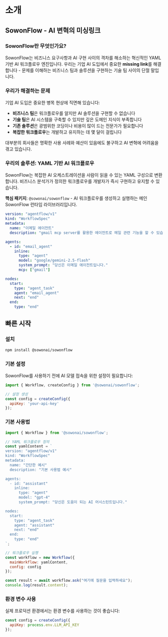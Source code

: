 # 소개

## SowonFlow - AI 변혁의 미싱링크

### SowonFlow란 무엇인가요?

SowonFlow는 비즈니스 요구사항과 AI 구현 사이의 격차를 해소하는 혁신적인 YAML 기반 AI 워크플로우 엔진입니다. 우리는 기업 AI 도입에서 중요한 **missing link**를 해결합니다 - 문제를 이해하는 비즈니스 팀과 솔루션을 구현하는 기술 팀 사이의 단절 말입니다.

### 우리가 해결하는 문제

기업 AI 도입은 중요한 병목 현상에 직면해 있습니다:

* **비즈니스 팀**은 워크플로우를 알지만 AI 솔루션을 구현할 수 없습니다
* **기술 팀**은 AI 시스템을 구축할 수 있지만 깊은 도메인 지식이 부족합니다
* **기존 솔루션**은 광범위한 코딩이나 비용이 많이 드는 전문가가 필요합니다
* **복잡한 워크플로우**는 개발하고 유지하는 데 몇 달이 걸립니다

대부분의 회사들은 명확한 사용 사례와 예산이 있음에도 불구하고 AI 변혁에 어려움을 겪고 있습니다.

### 우리의 솔루션: YAML 기반 AI 워크플로우

SowonFlow는 복잡한 AI 오케스트레이션을 사람이 읽을 수 있는 YAML 구성으로 변환합니다. 비즈니스 분석가가 정의한 워크플로우를 개발자가 즉시 구현하고 유지할 수 있습니다.

**핵심 패키지**: `@sowonai/sowonflow` - AI 워크플로우를 생성하고 실행하는 메인 SowonFlow 런타임 라이브러리입니다.

```yaml
version: "agentflow/v1"
kind: "WorkflowSpec"
metadata:
  name: "이메일 에이전트"
  description: "gmail mcp server를 활용한 에이전트로 메일 관련 기능을 할 수 있습니다."

agents:
  - id: "email_agent"
    inline:
      type: "agent"
      model: "google/gemini-2.5-flash"
      system_prompt: "당신은 이메일 에이전트입니다."
      mcp: ["gmail"]

nodes:
  start:
    type: "agent_task"
    agent: "email_agent"
    next: "end"
  end:
    type: "end"
```

## 빠른 시작

### 설치

```bash
npm install @sowonai/sowonflow
```

### 기본 설정

SowonFlow를 사용하기 전에 AI 모델 접속을 위한 설정이 필요합니다:

```javascript
import { Workflow, createConfig } from '@sowonai/sowonflow';

// 설정 생성
const config = createConfig({
  apiKey: 'your-api-key'
});
```

### 기본 사용법

```javascript
import { Workflow } from '@sowonai/sowonflow';

// YAML 워크플로우 정의
const yamlContent = `
version: "agentflow/v1"
kind: "WorkflowSpec"
metadata:
  name: "간단한 예시"
  description: "기본 사용법 예시"

agents:
  - id: "assistant"
    inline:
      type: "agent"
      model: "gpt-4"
      system_prompt: "당신은 도움이 되는 AI 어시스턴트입니다."

nodes:
  start:
    type: "agent_task"
    agent: "assistant"
    next: "end"
  end:
    type: "end"
`;

// 워크플로우 실행
const workflow = new Workflow({
  mainWorkflow: yamlContent,
  config: config
});

const result = await workflow.ask("여기에 질문을 입력하세요");
console.log(result.content);
```

### 환경 변수 사용

실제 프로덕션 환경에서는 환경 변수를 사용하는 것이 좋습니다:

```javascript
const config = createConfig({
  apiKey: process.env.LLM_API_KEY
});
```
